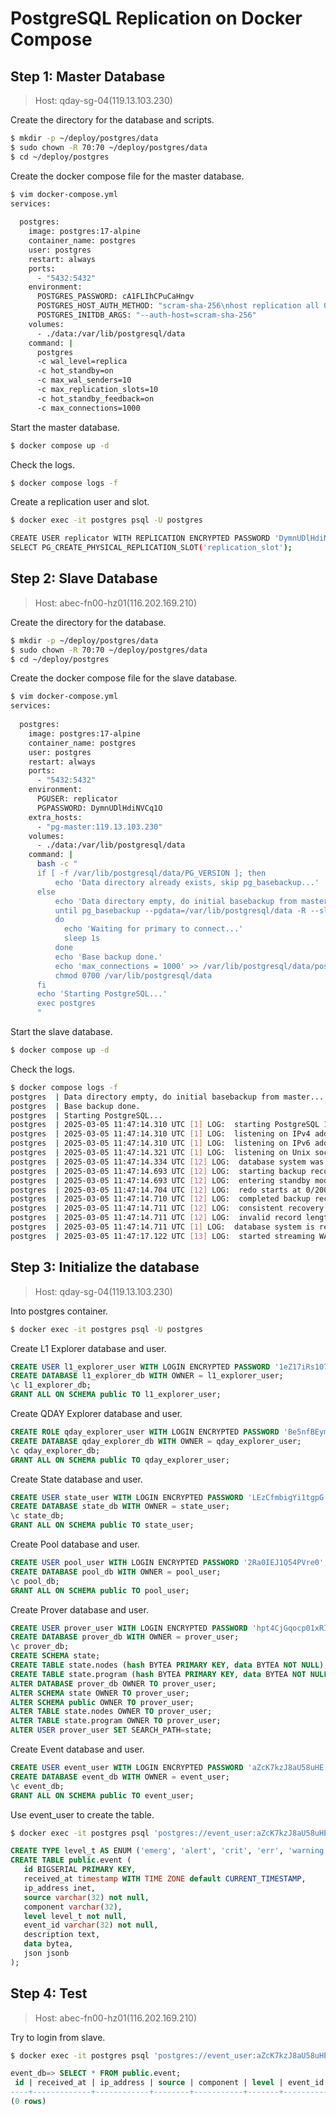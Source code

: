 # PostgreSQL Replication on Docker Compose

## Step 1: Master Database

> Host: qday-sg-04(119.13.103.230)

Create the directory for the database and scripts.

```bash
$ mkdir -p ~/deploy/postgres/data
$ sudo chown -R 70:70 ~/deploy/postgres/data
$ cd ~/deploy/postgres
```

Create the docker compose file for the master database.

```bash
$ vim docker-compose.yml
services:
  
  postgres:
    image: postgres:17-alpine
    container_name: postgres
    user: postgres
    restart: always
    ports:
      - "5432:5432"
    environment:
      POSTGRES_PASSWORD: cA1FLIhCPuCaHngv
      POSTGRES_HOST_AUTH_METHOD: "scram-sha-256\nhost replication all 0.0.0.0/0 md5"
      POSTGRES_INITDB_ARGS: "--auth-host=scram-sha-256"
    volumes:
      - ./data:/var/lib/postgresql/data
    command: |
      postgres 
      -c wal_level=replica 
      -c hot_standby=on 
      -c max_wal_senders=10 
      -c max_replication_slots=10 
      -c hot_standby_feedback=on
      -c max_connections=1000
```

Start the master database.

```bash
$ docker compose up -d
```

Check the logs.

```bash
$ docker compose logs -f
```

Create a replication user and slot.

```bash
$ docker exec -it postgres psql -U postgres

CREATE USER replicator WITH REPLICATION ENCRYPTED PASSWORD 'DymnUDlHdiNVCq1O';
SELECT PG_CREATE_PHYSICAL_REPLICATION_SLOT('replication_slot');
```

## Step 2: Slave Database

> Host: abec-fn00-hz01(116.202.169.210)

Create the directory for the database.

```bash
$ mkdir -p ~/deploy/postgres/data
$ sudo chown -R 70:70 ~/deploy/postgres/data
$ cd ~/deploy/postgres
```

Create the docker compose file for the slave database.

```bash
$ vim docker-compose.yml
services:
  
  postgres:
    image: postgres:17-alpine
    container_name: postgres
    user: postgres
    restart: always
    ports:
      - "5432:5432"
    environment:
      PGUSER: replicator
      PGPASSWORD: DymnUDlHdiNVCq1O
    extra_hosts:
      - "pg-master:119.13.103.230"
    volumes:
      - ./data:/var/lib/postgresql/data
    command: |
      bash -c "
      if [ -f /var/lib/postgresql/data/PG_VERSION ]; then
          echo 'Data directory already exists, skip pg_basebackup...'
      else
          echo 'Data directory empty, do initial basebackup from master...'
          until pg_basebackup --pgdata=/var/lib/postgresql/data -R --slot=replication_slot --host=pg-master --port=5432
          do
            echo 'Waiting for primary to connect...'
            sleep 1s
          done
          echo 'Base backup done.'
          echo 'max_connections = 1000' >> /var/lib/postgresql/data/postgresql.conf
          chmod 0700 /var/lib/postgresql/data
      fi
      echo 'Starting PostgreSQL...'
      exec postgres
      "
```

Start the slave database.

```bash
$ docker compose up -d
```

Check the logs.

```bash
$ docker compose logs -f
postgres  | Data directory empty, do initial basebackup from master...
postgres  | Base backup done.
postgres  | Starting PostgreSQL...
postgres  | 2025-03-05 11:47:14.310 UTC [1] LOG:  starting PostgreSQL 17.4 on x86_64-pc-linux-musl, compiled by gcc (Alpine 14.2.0) 14.2.0, 64-bit
postgres  | 2025-03-05 11:47:14.310 UTC [1] LOG:  listening on IPv4 address "0.0.0.0", port 5432
postgres  | 2025-03-05 11:47:14.310 UTC [1] LOG:  listening on IPv6 address "::", port 5432
postgres  | 2025-03-05 11:47:14.321 UTC [1] LOG:  listening on Unix socket "/var/run/postgresql/.s.PGSQL.5432"
postgres  | 2025-03-05 11:47:14.334 UTC [12] LOG:  database system was interrupted; last known up at 2025-03-05 11:43:35 UTC
postgres  | 2025-03-05 11:47:14.693 UTC [12] LOG:  starting backup recovery with redo LSN 0/2000028, checkpoint LSN 0/20000B8, on timeline ID 1
postgres  | 2025-03-05 11:47:14.693 UTC [12] LOG:  entering standby mode
postgres  | 2025-03-05 11:47:14.704 UTC [12] LOG:  redo starts at 0/2000028
postgres  | 2025-03-05 11:47:14.710 UTC [12] LOG:  completed backup recovery with redo LSN 0/2000028 and end LSN 0/2024810
postgres  | 2025-03-05 11:47:14.711 UTC [12] LOG:  consistent recovery state reached at 0/2024810
postgres  | 2025-03-05 11:47:14.711 UTC [12] LOG:  invalid record length at 0/3000060: expected at least 24, got 0
postgres  | 2025-03-05 11:47:14.711 UTC [1] LOG:  database system is ready to accept read-only connections
postgres  | 2025-03-05 11:47:17.122 UTC [13] LOG:  started streaming WAL from primary at 0/3000000 on timeline 1
```

## Step 3: Initialize the database

> Host: qday-sg-04(119.13.103.230)

Into postgres container.

```bash
$ docker exec -it postgres psql -U postgres
```

Create L1 Explorer database and user.

```sql
CREATE USER l1_explorer_user WITH LOGIN ENCRYPTED PASSWORD '1eZ17iRs107FSheO';
CREATE DATABASE l1_explorer_db WITH OWNER = l1_explorer_user;
\c l1_explorer_db;
GRANT ALL ON SCHEMA public TO l1_explorer_user;
```

Create QDAY Explorer database and user.

```sql
CREATE ROLE qday_explorer_user WITH LOGIN ENCRYPTED PASSWORD 'Be5nfBEymMmQRS1D';
CREATE DATABASE qday_explorer_db WITH OWNER = qday_explorer_user;
\c qday_explorer_db;
GRANT ALL ON SCHEMA public TO qday_explorer_user;
```

Create State database and user.

```sql
CREATE USER state_user WITH LOGIN ENCRYPTED PASSWORD 'LEzCfmbigYi1tgpG';
CREATE DATABASE state_db WITH OWNER = state_user;
\c state_db;
GRANT ALL ON SCHEMA public TO state_user;
```

Create Pool database and user.

```sql
CREATE USER pool_user WITH LOGIN ENCRYPTED PASSWORD '2Ra0IEJ1Q54PVre0';
CREATE DATABASE pool_db WITH OWNER = pool_user;
\c pool_db;
GRANT ALL ON SCHEMA public TO pool_user;
```

Create Prover database and user.

```sql
CREATE USER prover_user WITH LOGIN ENCRYPTED PASSWORD 'hpt4CjGqocp01xRI';
CREATE DATABASE prover_db WITH OWNER = prover_user;
\c prover_db;
CREATE SCHEMA state;
CREATE TABLE state.nodes (hash BYTEA PRIMARY KEY, data BYTEA NOT NULL);
CREATE TABLE state.program (hash BYTEA PRIMARY KEY, data BYTEA NOT NULL);
ALTER DATABASE prover_db OWNER TO prover_user;
ALTER SCHEMA state OWNER TO prover_user;
ALTER SCHEMA public OWNER TO prover_user;
ALTER TABLE state.nodes OWNER TO prover_user;
ALTER TABLE state.program OWNER TO prover_user;
ALTER USER prover_user SET SEARCH_PATH=state;
```

Create Event database and user.

```sql
CREATE USER event_user WITH LOGIN ENCRYPTED PASSWORD 'aZcK7kzJ8aU58uHE';
CREATE DATABASE event_db WITH OWNER = event_user;
\c event_db;
GRANT ALL ON SCHEMA public TO event_user;
```

Use event_user to create the table.

```bash
$ docker exec -it postgres psql 'postgres://event_user:aZcK7kzJ8aU58uHE@119.13.103.230:5432/event_db'
```

```sql
CREATE TYPE level_t AS ENUM ('emerg', 'alert', 'crit', 'err', 'warning', 'notice', 'info', 'debug');
CREATE TABLE public.event (
   id BIGSERIAL PRIMARY KEY,
   received_at timestamp WITH TIME ZONE default CURRENT_TIMESTAMP,
   ip_address inet,
   source varchar(32) not null,
   component varchar(32),
   level level_t not null,
   event_id varchar(32) not null,
   description text,
   data bytea,
   json jsonb
);
```

## Step 4: Test

> Host: abec-fn00-hz01(116.202.169.210)

Try to login from slave.

```bash
$ docker exec -it postgres psql 'postgres://event_user:aZcK7kzJ8aU58uHE@116.202.169.210:5432/event_db'
```

```sql
event_db=> SELECT * FROM public.event;
 id | received_at | ip_address | source | component | level | event_id | description | data | json
----+-------------+------------+--------+-----------+-------+----------+-------------+------+------
(0 rows)
```
